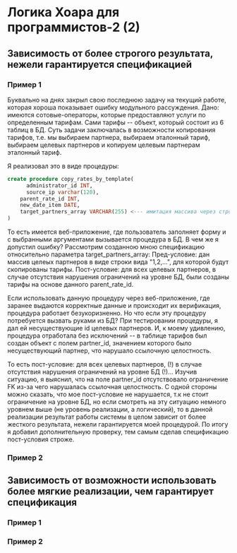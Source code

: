 # Логика Хоара для программистов-2 (2)

## Зависимость от более строгого результата, нежели гарантируется спецификацией

### Пример 1

Буквально на днях закрыл свою последнюю задачу на текущий работе, которая хороша показывает ошибку модульного рассуждения.
Дано: имеются сотовые-операторы, которые предоставляют услуги по определенным тарифам. Сами тарифы -- объект, который состоит из 6 таблиц в БД.
Суть задачи заключалась в возможности копирования тарифов, т.е. мы выбираем партнера, выбираем эталонный тариф, выбираем целевых партнеров и копируем целевым партнерам эталонный тариф.

Я реализовал это в виде процедуры:

```sql
create procedure copy_rates_by_template(
	  administrator_id INT,
	  source_ip varchar(120),
    parent_rate_id INT,
    new_date_item DATE,
    target_partners_array VARCHAR(255) <--- имитация массива через строку: "1,2,..."
)
```

То есть имеется веб-приложение, где пользователь заполняет форму и с выбранными аргументами вызывается процедура в БД.
В чем же я допустил ошибку? Рассмотрим созданною мною спецификацию относительно параметра target_partners_array:
Пред-условие: дан массив целеых партнеров в виде строки вида "1,2,...", для которой будут скопированы тарифы.
Пост-условие: для всех целевых партнеров, в случае отсутствия нарушения ограничений на уровне БД, были созданы тарифы на основе данного parent_rate_id.

Если использовать данную процедуру через веб-приложение, где заранее выдаются корректные данные и происходит их верификация, процедура работает безукоризненно. 
Но что если эту процедуру потребуется вызвать руками из БД? 
При тестировании процедуры, я дал ей несуществующие id целевых партнеров. И, к моему удивлению, процедура отработала без исключений -- в таблице тарифов был создан объект
с полем partner_id, значением которого было несуществующий партнер, что нарушало ссылочную целостность.

То есть пост-условие:  для всех целевых партнеров, (!) в случае отсутствия нарушения ограничений на уровне БД (!)... 
Изучив ситуацию, я выяснил, что на поле partner_id отсутствовало ограничение FK из-за чего нарушалась ссылочная целостность. 
С одной стороны можно сказать, что мое пост-условие не нарушается, т.к не стоит ограничение на уровне БД, но если смотреть на эту ситуацию немного уровнем выше
(не уровень реализации, а логический), то в данной реализации результат работы системы в целом зависит от более жесткого результата, нежели гарантируется моей процедурой.
По итогу я добавил дополнительную проверку, тем самым сделав спецификацию пост-условия строже.


### Пример 2

## Зависимость от возможности использовать более мягкие реализации, чем гарантирует спецификация

### Пример 1

### Пример 2
